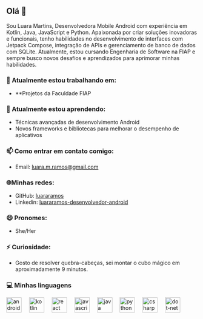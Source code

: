 ## Olá 👋

Sou Luara Martins, Desenvolvedora Mobile Android com experiência em Kotlin, Java, JavaScript e Python. Apaixonada por criar soluções inovadoras e funcionais, tenho habilidades no desenvolvimento de interfaces com Jetpack Compose, integração de APIs e gerenciamento de banco de dados com SQLite. Atualmente, estou cursando Engenharia de Software na FIAP e sempre busco novos desafios e aprendizados para aprimorar minhas habilidades.

### 🔭 Atualmente estou trabalhando em:
- **Projetos da Faculdade FIAP


### 🌱 Atualmente estou aprendendo:
- Técnicas avançadas de desenvolvimento Android
- Novos frameworks e bibliotecas para melhorar o desempenho de aplicativos

### 📫 Como entrar em contato comigo:
- Email: luara.m.ramos@gmail.com

### 🌐Minhas redes:
- GitHub: [luararamos](https://github.com/luararamos)
- Linkedin: [luararamos-desenvolvedor-android](https://www.linkedin.com/in/luararamos-desenvolvedor-android/)

### 😄 Pronomes:
- She/Her

### ⚡ Curiosidade:
- Gosto de resolver quebra-cabeças, sei montar o cubo mágico em aproximadamente 9 minutos.

### 💻 Minhas linguagens
<div align="left">
  <img src="https://cdn.jsdelivr.net/gh/devicons/devicon/icons/android/android-original.svg" height="40" alt="android logo"  />
  <img width="12" />
  <img src="https://cdn.jsdelivr.net/gh/devicons/devicon/icons/kotlin/kotlin-original.svg" height="40" alt="kotlin logo"  />
  <img width="12" />
  <img src="https://cdn.jsdelivr.net/gh/devicons/devicon/icons/react/react-original.svg" height="40" alt="react logo"  />
  <img width="12" />
  <img src="https://cdn.jsdelivr.net/gh/devicons/devicon/icons/javascript/javascript-original.svg" height="40" alt="javascript logo"  />
  <img width="12" />
  <img src="https://cdn.jsdelivr.net/gh/devicons/devicon/icons/java/java-original.svg" height="40" alt="java logo"  />
  <img width="12" />
  <img src="https://cdn.jsdelivr.net/gh/devicons/devicon/icons/python/python-original.svg" height="40" alt="python logo"  />
  <img width="12" />
  <img src="https://cdn.jsdelivr.net/gh/devicons/devicon/icons/csharp/csharp-original.svg" height="40" alt="csharp logo"  />
  <img width="12" />
  <img src="https://cdn.jsdelivr.net/gh/devicons/devicon/icons/dot-net/dot-net-original.svg" height="40" alt="dot-net logo"  />
</div>

###
